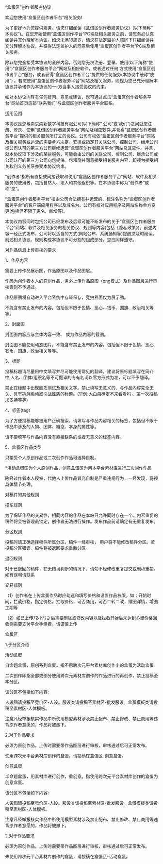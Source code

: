 “盒蛋区”创作者服务协议

欢迎您使用“盒蛋区创作者平台”相关服务!

为了更好地为您提供服务，请您仔细阅读《盒蛋区创作者服务协议》(以下简称“ 本协议”)。在您开始使用“盒蛋区创作平台”PC端及相关服务之前，请您务必认真阅读并充分理解本协议。如您未满18周岁，请您在法定监护人陪同下仔细阅读并充分理解本协议，并征得法定监护人的同意后使用“盒蛋区创作者平台”PC端及相关服务。

除非您完全接受本协议的全部内容，否则您无权注册、登录、使用(以下统称“使用”)“盒蛋区创作者服务平台”网站及相应软件，或者通过任何 方式使用“盒蛋区创作者平台”服务，或者获得“盒蛋区创作者平台”提供的任何服务(本协议中统称“使用”) 。若您使用“盒蛋区创作者服务平台”网站及相关服务，则视为您已充分理解本协议并承诺作为本协议的一-方当事人接受协议的约束。

如对本协议内容有任何疑问、意见或建议，您可通过点击“盒蛋区创作者服务平台”网站首页底部“联系我们”与盒蛋区创作者服务平台联系。

适用范围

本协议是您与南京崇新数字科技有限公司(以下简称“ 公司”或‘我们”)之间就您注册、登录、使用“盒蛋区创作者服务平台”网站及相应软件,并获得“盒蛋区创作者服务平台”提供的相关服务所订立的协议。公司有权依“盒蛋区创作者服务平台”网站及相关服务或运营的需要单方决定，安排或指定其关联公司、控制公司、继承公司或公司认可的第三方公司继续运营“盒蛋区创作者服务平台”网站及其软件。并且，就本协议项下涉及的某些服务，可能会由公司的关联公司、控制公司、继承公司或公司认可的第三方公司向您提供。您知晓并同意接受相关服务内容，即视为接受相关权利义务关系亦受本协议约束。

“创作者”指所有直接或间接获取和使用“盒蛋区创作者服务平台”网站、软件及相关服务的使用者，包括自然人、法人和其他组织等。在本协议中称为“创作者”或称“您”。

“盒蛋区创作者服务平台”指由公司合法拥有并运营的、标注名称为“盒蛋区创作者服务平台”的客户端应用程序以及域名为。公司有权对应用程序及网站名称单方变更(包括但不限于更名、新增等)。

本协议内容同时包括公司已经发布及后续可能不断发布的关于“盒蛋区创作者服务平台”网站、软件及相关服务的相关协议、规则等内容(包括《隐私政策》)。前述内容一经正式发布，公司将以适当的方式(网站公布、系统通知等)提醒您及时阅读。前述相关协议、规则构成本协议不可分割的组成部分，您应同样遵守。


对作品信息上传审核的要求

1、作品内容

需要上传作品展示图，作品原图以及作品图层。

作品为创作者本人的原创作品，务必上传作品原图（png模式）及作品图层进行审核否则不予通过。

作品原图将自动进入平台系统中存证保存，竞拍界面仅为展示图。

不能含有禁止发布的内容，包括但不限于色情、恶心、钱币、国旗、政治相关等等。

2、封面图

封面图内容应与主体内容一致、 或为作品内容的截图。

封面图不能使用动态图片，不能含有禁止发布的内容，包括但不限于色情、恶心、钱币、国旗、政治相关等等。

3、标题

投稿标题请尽量用中文填写并尽可能使用常见的翻译，建议将原标题填写在简介中;人名、团体/组织名等不可翻译的专有名词以官方形式为准，可以不予翻译。

禁止在标题中出现画质测试及相关文字。禁止填写无意义的、与作品内容完全无关、具有挑衅煽动或引战性质的标题。(举例:大白菜确定不来看看吗 、第一次投稿求支持等等)

4、标签(tag)

为了方便投稿能够被用户正确搜索，请填写与作品内容相关的标签，包括但不限于作品中涉及的人物、团体、概念、本身的属性等。

请不要填写与作品内容没有直接联系的或者无意义的标签内容。

5、盒蛋区作品类型

只接受个人原创作品或二次创作作品可选择自制。

*活动盒蛋区为个人原创作品，创意盒蛋区为用本平台素材库进行二次创作作品

除经过作者本人授权，代他人上传作品冒充自制是严重违规行为，一经发现，将视具体情节处理。

对稿件的其他规则

撞车规则

为了保证作品的交易性，相同内容的作品在本站只允许同时存在一个。内容重复的稿件将会被管理员锁定，创作者无法进行操作。发布作品前请确定有无重复发布。

分区规则

投稿时请正确选择稿件所属分区，稿件一经审核， 用户将不能修改稿件分区。若投稿分区错误，稿件将被退回要求重新分区。

退回规则

对于已退回的稿件，在无错误判断的情况下，请勿不经修改重复提交或删稿重投。 如有误判请联系

交易规则

（1）创作者在上传盒蛋作品时应勾选和填写价格和设置作品权限。如：开始时间，拦截价格，指定价格，抽取价格，可否商用，可否二转二改，赠图详情，增图工期等

（2）如已上传72小时之后需要删除或修改内容以及拦截开始后未达到心里价格回收则需要支付平台手续费。请谨慎上传

盒蛋区

1.子分区介绍

活动盒蛋

自命题盒蛋，原创系列盒蛋。指不用跨次元平台素材库创作出的盒蛋为活动盒蛋

二次创作即指全部或部分使用跨次元素材库创作的作品进行的再创作，禁止投稿至本分区。

该分区不包括如下内容:

人设图请投稿至竞价区-人设。服设类请投稿至素材区-批发服设。盒蛋模板类请投稿至素材区-人体模板。

注意凡经举报核实作品中所使用模型素材涉及禁止配布、禁止修改、禁止商用等违背原作者意愿的，作品将被撤下。

2.对于作品要求

必须为原创作品，上传时需要带作品图层进行审核，审核通过后可正常发布。

使用跨次元平台素材库创作的盒蛋，请投稿在盒蛋区-创意盒蛋。

创意盒蛋

半命题盒蛋，用素材库进行创作，重创意。指使用跨次元平台素材库创作的盒蛋为创意盒蛋。

该分区不包括如下内容:

人设图请投稿至竞价区-人设。服设类请投稿至素材区-批发服设。盒蛋模板类请投稿至素材区-人体模板。

注意凡经举报核实作品中所使用模型素材涉及禁止配布、禁止修改、禁止商用等违背原作者意愿的，作品将被撤下。

2.对于作品要求

必须为原创作品，上传时需要带作品图层进行审核，审核通过后可正常发布。

未使用跨次元平台素材库创作的盒蛋，请投稿在盒蛋区-活动盒蛋。

